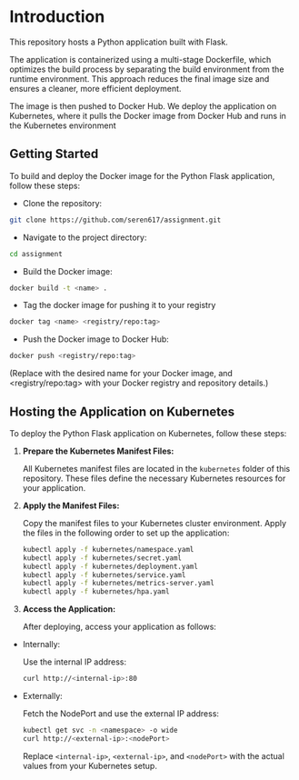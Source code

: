 # Introduction

This repository hosts a Python application built with Flask. 

The application is containerized using a multi-stage Dockerfile, which optimizes the build process by separating the build environment from the runtime environment. This approach reduces the final image size and ensures a cleaner, more efficient deployment.

The image is then pushed to Docker Hub. We deploy the application on Kubernetes, where it pulls the Docker image from Docker Hub and runs in the Kubernetes environment

## Getting Started 

To build and deploy the Docker image for the Python Flask application, follow these steps:

- Clone the repository: 
```bash
git clone https://github.com/seren617/assignment.git
```
- Navigate to the project directory:
```bash
cd assignment
```
- Build the Docker image:
```bash
docker build -t <name> .
```
- Tag the docker image for pushing it to your registry
```bash
docker tag <name> <registry/repo:tag>
```
- Push the Docker image to Docker Hub:
```bash
docker push <registry/repo:tag>
```
(Replace <name> with the desired name for your Docker image, and <registry/repo:tag> with your Docker registry and repository details.)

## Hosting the Application on Kubernetes

To deploy the Python Flask application on Kubernetes, follow these steps:

1. **Prepare the Kubernetes Manifest Files:**

   All Kubernetes manifest files are located in the `kubernetes` folder of this repository. These files define the necessary Kubernetes resources for your application.

2. **Apply the Manifest Files:**

   Copy the manifest files to your Kubernetes cluster environment. Apply the files in the following order to set up the application:

   ```bash
   kubectl apply -f kubernetes/namespace.yaml
   kubectl apply -f kubernetes/secret.yaml
   kubectl apply -f kubernetes/deployment.yaml
   kubectl apply -f kubernetes/service.yaml
   kubectl apply -f kubernetes/metrics-server.yaml
   kubectl apply -f kubernetes/hpa.yaml
   ```
3. **Access the Application:**

    After deploying, access your application as follows:

- Internally:

  Use the internal IP address:
  ```bash
  curl http://<internal-ip>:80
  ```
- Externally:

  Fetch the NodePort and use the external IP address:
  ```bash
  kubectl get svc -n <namespace> -o wide
  curl http://<external-ip>:<nodePort>
  ```
  Replace `<internal-ip>`, `<external-ip>`, and `<nodePort>` with the actual values from your Kubernetes setup.


